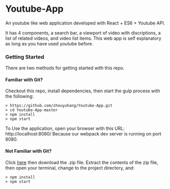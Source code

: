 # Youtube-App

An youtube like web application developed with React + ES6 + Youtube API.

It has 4 components, a search bar, a viewport of video with discriptions, a list of related videos, and video list items.
This web app is self explanatory as long as you have used youtube before. 
### Getting Started

There are two methods for getting started with this repo.

#### Familiar with Git?
Checkout this repo, install dependencies, then start the gulp process with the following:

```
> https://github.com/zhouyuhang/Youtube-App.git
> cd Youtube-App-master
> npm install
> npm start
```

To Use the application, open your browser with this URL: http://localhost:8080/
Because our webpack dev server is running on port 8080.

#### Not Familiar with Git?
Click [here](https://github.com/zhouyuhang/Youtube-App) then download the .zip file.  Extract the contents of the zip file, then open your terminal, change to the project directory, and:

```
> npm install
> npm start
```

